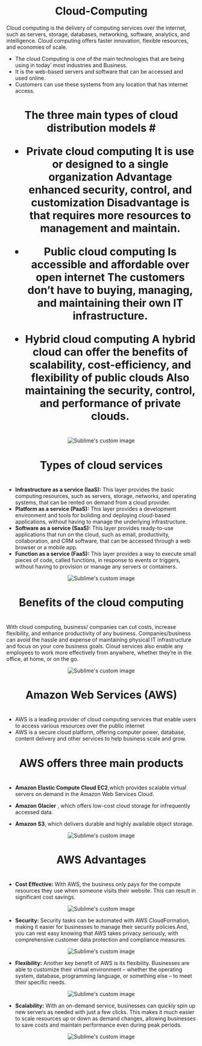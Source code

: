 <h1 align="center">Cloud-Computing </h1>
Cloud computing is the delivery of computing services over the internet, such as servers, storage, databases, networking, software, analytics, and intelligence. Cloud computing offers faster innovation, flexible resources, and economies of scale.

+ The cloud Computing is one of the main technologies that are being using in today’ most industries and Business.
+ It is   the web-based servers and software that can be accessed and used online. 
+ Customers  can use these systems from any location that has internet access.



#
<h1 align="center">The three main types of cloud distribution 
                                models 
 #

- **Private cloud computing**
It is use or designed to a single organization
Advantage enhanced security, control, and customization
Disadvantage is that requires more resources to management and maintain.

- **Public cloud computing**
Is accessible  and affordable over open internet
The customers don’t have to buying, managing, and maintaining their own IT infrastructure.

 - **Hybrid cloud computing**
 A hybrid cloud can offer the benefits of scalability, cost-efficiency, and flexibility of public clouds
Also maintaining the security, control, and performance of private clouds.


#
 <p align="center">
    <img src="https://github.com/luzritacco/Cloud-Computing/assets/151267325/ab1d4591-c05a-434d-b1f8-b8c21f08bf07=true" alt="Sublime's custom image" />
</p>

  
#
<h1 align="center">Types of cloud services


  
#

- **Infrastructure as a service (IaaS):** This layer provides the basic computing resources, such as servers, storage, networks, and operating systems, that can be rented on demand from a cloud provider.
- **Platform as a service (PaaS):** This layer provides a development environment and tools for building and deploying cloud-based applications, without having to manage the underlying infrastructure.
- **Software as a service (SaaS):** This layer provides ready-to-use applications that run on the cloud, such as email, productivity, collaboration, and CRM software, that can be accessed through a web browser or a mobile app.
- **Function as a service (FaaS):** This layer provides a way to execute small pieces of code, called functions, in response to events or triggers, without having to provision or manage any servers or containers.

<p align="center">
    <img src="https://github.com/luzritacco/Cloud-Computing/assets/151267325/43548b30-e380-4859-8c40-3b3b4810072b=true" alt="Sublime's custom image" />
</p>

#
<h1 align="center"> Benefits of the cloud computing

 
 #
 With cloud computing, business/ companies can cut costs, increase flexibility, and enhance productivity of any business.
Companies/business can avoid the hassle and expense of maintaining physical IT infrastructure and focus on your core business goals.
 Cloud services also enable any employees to work more effectively from anywhere, whether they’re in the office, at home, or on the go.

<p align="center">
    <img src="https://github.com/luzritacco/Cloud-Computing/assets/151267325/eb9aac51-b5b4-4f05-b7ab-9cfc6ffdabb6=true" alt="Sublime's custom image" />
</p>

<h1 align="center"> Amazon Web Services (AWS)


 #
+ AWS is a leading provider of cloud computing services that enable users to access various resources over the public internet
+ AWS is a secure cloud platform, offering computer power, database, content delivery and other services to help business scale and grow.

#
<h1 align="center"> AWS offers three main products
  
  
  #

- **Amazon Elastic Compute Cloud EC2**,which provides scalable virtual servers on demand in the Amazon Web Services Cloud.

- **Amazon Glacier** , which offers low-cost cloud storage for infrequently accessed data.

- **Amazon S3**, which delivers durable and highly available object storage.


<p align="center">
    <img src="https://github.com/luzritacco/Cloud-Computing/assets/151267325/55bbed11-eaa7-49ca-913c-fd95c809fd66=true" alt="Sublime's custom image" />
</p>



<h1 align="center"> AWS Advantages
  
#
- **Cost Effective:** With AWS, the business only pays for the compute resources they use when someone visits their website. This can result in significant cost savings.

<p align="center">
    <img src="https://github.com/luzritacco/Cloud-Computing/assets/151267325/8dfa050f-ce43-4449-b70b-4154af8ab832=true" alt="Sublime's custom image" />
</p>


- **Security:** Security tasks can be automated with AWS CloudFormation, making it easier for businesses to manage their security policies.And, you can rest easy knowing that AWS takes privacy seriously, with comprehensive customer data protection and compliance measures.

 <p align="center">
    <img src="https://github.com/luzritacco/Cloud-Computing/assets/151267325/c704aedf-b5a4-4f74-bbfe-9ab4172922bf=true" alt="Sublime's custom image" />
</p> 
 
- **Flexibility:** Another key benefit of AWS is its flexibility.
Businesses are able to customize their virtual environment – whether the operating system, database, programming language, or something else – to meet their specific needs.

 <p align="center">
    <img src="https://github.com/luzritacco/Cloud-Computing/assets/151267325/9045d229-58c4-40a3-851d-08b8fcbe3e97=true" alt="Sublime's custom image" />
</p> 
 

- **Scalability:** With an on-demand service, businesses can quickly spin up new servers as needed with just a few clicks. This makes it much easier to scale resources up or down as demand changes, allowing businesses to save costs and maintain performance even during peak periods.

 <p align="center">
    <img src="https://github.com/luzritacco/Cloud-Computing/assets/151267325/12166ba9-ed83-4ce7-9acd-5351815e92b4=true" alt="Sublime's custom image" />
</p> 
  




